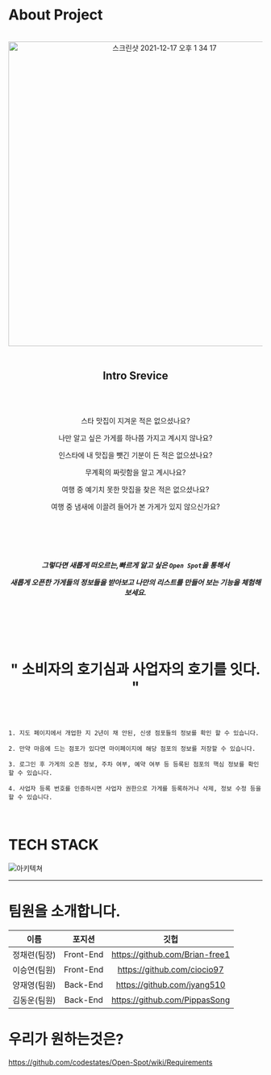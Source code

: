 About Project
=============

<br />

<div align="center">

  <img width="603" alt="스크린샷 2021-12-17 오후 1 34 17" src="https://user-images.githubusercontent.com/85025833/146489518-60eca658-c824-4038-903f-a687e048192a.png">
  
</div>

<br />

<div align="center">

  Intro Srevice
-------------

<br />
<br />

  스타 맛집이 지겨운 적은 없으셨나요?

  나만 알고 싶은 가게를 하나쯤 가지고 계시지 않나요?

  인스타에 내 맛집을 뺏긴 기분이 든 적은 없으셨나요?

  무계획의 짜릿함을 알고 계시나요?

  여행 중 예기치 못한 맛집을 찾은 적은 없으셨나요?

  여행 중 냄새에 이끌려 들어가 본 가게가 있지 않으신가요?
  
</div>
  
<br />
<br />
<br />
<br />

<div align="center" >

  ***그렇다면 새롭게 떠오르는,빠르게 알고 싶은 ```Open Spot```을 통해서***
  
  ***새롭게 오픈한 가게들의 정보들을 받아보고 나만의 리스트를 만들어 보는 기능을 체험해 보세요.***
  
  
<br />  
<br />
<br />  
<br />



" 소비자의 호기심과 사업자의 호기를 잇다. "
==================================
  
</div>

<br>

```

1. 지도 페이지에서 개업한 지 2년이 채 안된, 신생 점포들의 정보를 확인 할 수 있습니다.

2. 만약 마음에 드는 점포가 있다면 마이페이지에 해당 점포의 정보를 저장할 수 있습니다.

3. 로그인 후 가게의 오픈 정보, 주차 여부, 예약 여부 등 등록된 점포의 핵심 정보를 확인 할 수 있습니다.

4. 사업자 등록 번호를 인증하시면 사업자 권한으로 가게를 등록하거나 삭제, 정보 수정 등을 할 수 있습니다.

```
<br />


TECH STACK
=============

![아키텍쳐](https://user-images.githubusercontent.com/80025242/146559502-120b83f0-2f9e-47b3-aff8-e852caff20af.png)

***

팀원을 소개합니다.
=============

   |        이름          |      포지션        |        깃헙           |  
   |:---: | :---: | :---: |  
   | 정채련(팀장)   |   Front-End   |   https://github.com/Brian-free1   |  
   | 이승연(팀원)           | Front-End   | https://github.com/ciocio97 |  
   | 양재영(팀원)   |   Back-End     |  https://github.com/jyang510       |
   |   김동운(팀원)   | Back-End     |  https://github.com/PippasSong      |


우리가 원하는것은?
=============

https://github.com/codestates/Open-Spot/wiki/Requirements

